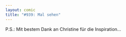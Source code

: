 ```yaml
---
layout: comic
title: "#939: Mal sehen"
---
```


P.S.: Mit bestem Dank an Christine für die Inspiration...
